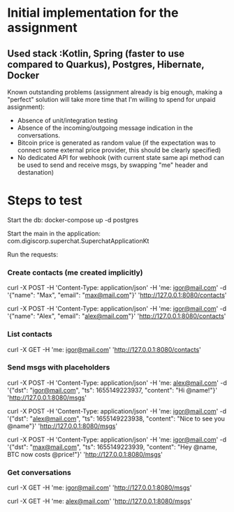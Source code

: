 # Initial implementation for the assignment

## Used stack :Kotlin, Spring (faster to use compared to Quarkus), Postgres, Hibernate, Docker

Known outstanding problems (assignment already is big enough, making a "perfect" solution will take more time that I'm willing to spend for unpaid assignment):
 - Absence of unit/integration testing
 - Absence of the incoming/outgoing message indication in the conversations.
 - Bitcoin price is generated as random value (if the expectation was to connect some external price provider, this should be clearly specified)
 - No dedicated API for webhook (with current state same api method can be used to send and receive msgs, by swapping "me" header and destanation)

# Steps to test
Start the db:
docker-compose up -d postgres

Start the main in the application: com.digiscorp.superchat.SuperchatApplicationKt

Run the requests:

### Create contacts (me created implicitly)
curl -X POST -H 'Content-Type: application/json' -H 'me: igor@mail.com' -d '{"name": "Max", "email": "max@mail.com"}' 'http://127.0.0.1:8080/contacts'

curl -X POST -H 'Content-Type: application/json' -H 'me: igor@mail.com' -d '{"name": "Alex", "email": "alex@mail.com"}' 'http://127.0.0.1:8080/contacts'

### List contacts
curl -X GET -H 'me: igor@mail.com' 'http://127.0.0.1:8080/contacts'

### Send msgs with placeholders
curl -X POST -H 'Content-Type: application/json' -H 'me: alex@mail.com' -d '{"dst": "igor@mail.com", "ts": 1655149223937, "content": "Hi @name!"}' 'http://127.0.0.1:8080/msgs'

curl -X POST -H 'Content-Type: application/json' -H 'me: igor@mail.com' -d '{"dst": "alex@mail.com", "ts": 1655149223938, "content": "Nice to see you @name"}' 'http://127.0.0.1:8080/msgs'

curl -X POST -H 'Content-Type: application/json' -H 'me: igor@mail.com' -d '{"dst": "max@mail.com", "ts": 1655149223939, "content": "Hey @name, BTC now costs @price!"}' 'http://127.0.0.1:8080/msgs'

### Get conversations
curl -X GET -H 'me: igor@mail.com' 'http://127.0.0.1:8080/msgs'

curl -X GET -H 'me: alex@mail.com' 'http://127.0.0.1:8080/msgs'